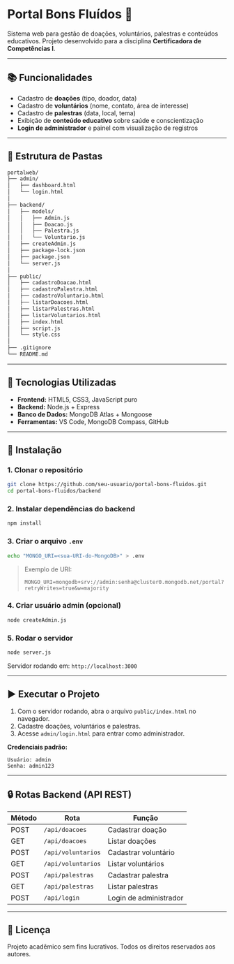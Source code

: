 # Portal Bons Fluídos 🌸

Sistema web para gestão de doações, voluntários, palestras e conteúdos educativos.
Projeto desenvolvido para a disciplina **Certificadora de Competências I**.

---

## 📚 Funcionalidades

- Cadastro de **doações** (tipo, doador, data)
- Cadastro de **voluntários** (nome, contato, área de interesse)
- Cadastro de **palestras** (data, local, tema)
- Exibição de **conteúdo educativo** sobre saúde e conscientização
- **Login de administrador** e painel com visualização de registros

---

## 📁 Estrutura de Pastas

```bash
portalweb/
├── admin/
│   ├── dashboard.html
│   └── login.html
│
├── backend/
│   ├── models/
│   │   ├── Admin.js
│   │   ├── Doacao.js
│   │   ├── Palestra.js
│   │   └── Voluntario.js
│   ├── createAdmin.js
│   ├── package-lock.json
│   ├── package.json
│   └── server.js
│
├── public/
│   ├── cadastroDoacao.html
│   ├── cadastroPalestra.html
│   ├── cadastroVoluntario.html
│   ├── listarDoacoes.html
│   ├── listarPalestras.html
│   ├── listarVoluntarios.html
│   ├── index.html
│   ├── script.js
│   └── style.css
│
├── .gitignore
└── README.md

```

---

## 🧪 Tecnologias Utilizadas

- **Frontend:** HTML5, CSS3, JavaScript puro
- **Backend:** Node.js + Express
- **Banco de Dados:** MongoDB Atlas + Mongoose
- **Ferramentas:** VS Code, MongoDB Compass, GitHub

---

## 🧰 Instalação

### 1. Clonar o repositório
```bash
git clone https://github.com/seu-usuario/portal-bons-fluidos.git
cd portal-bons-fluidos/backend
```

### 2. Instalar dependências do backend
```bash
npm install
```

### 3. Criar o arquivo `.env`
```bash
echo "MONGO_URI=<sua-URI-do-MongoDB>" > .env
```

> Exemplo de URI:
> ```
> MONGO_URI=mongodb+srv://admin:senha@cluster0.mongodb.net/portal?retryWrites=true&w=majority
> ```

### 4. Criar usuário admin (opcional)
```bash
node createAdmin.js
```

### 5. Rodar o servidor
```bash
node server.js
```

Servidor rodando em: `http://localhost:3000`

---

## ▶️ Executar o Projeto

1. Com o servidor rodando, abra o arquivo `public/index.html` no navegador.
2. Cadastre doações, voluntários e palestras.
3. Acesse `admin/login.html` para entrar como administrador.

**Credenciais padrão:**
```
Usuário: admin
Senha: admin123
```

---

## 🔒 Rotas Backend (API REST)

| Método | Rota                    | Função                       |
|--------|-------------------------|------------------------------|
| POST   | `/api/doacoes`         | Cadastrar doação             |
| GET    | `/api/doacoes`         | Listar doações               |
| POST   | `/api/voluntarios`     | Cadastrar voluntário         |
| GET    | `/api/voluntarios`     | Listar voluntários           |
| POST   | `/api/palestras`       | Cadastrar palestra           |
| GET    | `/api/palestras`       | Listar palestras             |
| POST   | `/api/login`           | Login de administrador       |

---

## 📄 Licença

Projeto acadêmico sem fins lucrativos. Todos os direitos reservados aos autores.
